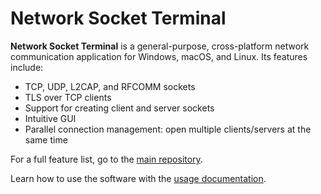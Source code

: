 # Network Socket Terminal

**Network Socket Terminal** is a general-purpose, cross-platform network communication application for Windows, macOS, and Linux. Its features include:

- TCP, UDP, L2CAP, and RFCOMM sockets
- TLS over TCP clients
- Support for creating client and server sockets
- Intuitive GUI
- Parallel connection management: open multiple clients/servers at the same time

For a full feature list, go to the [main repository](https://github.com/NSTerminal/terminal).

Learn how to use the software with the [usage documentation](https://github.com/NSTerminal/terminal/blob/main/docs/usage.md).